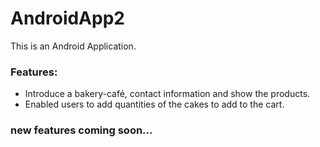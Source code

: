 # AndroidApp2

This is an Android Application.

### Features:
- Introduce a bakery-café, contact information and show the products.
- Enabled users to add quantities of the cakes to add to the cart.









### new features coming soon...
